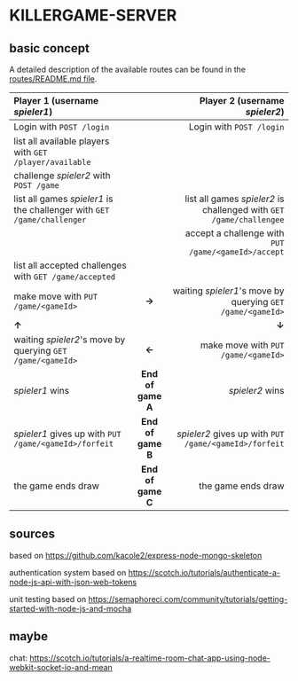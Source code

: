 # KILLERGAME-SERVER

## basic concept

A detailed description of the available routes can be found in the [routes/README.md file](routes/README.md).

| Player 1 (username _spieler1_)                               |   | Player 2 (username _spieler2_)                                               |
| :------------------------------------------------------------|:-:|-----------------------------------------------------------------------------:|
| Login with `POST /login`                                     |   | Login with `POST /login`                                                     |
| list all available players with `GET /player/available`      |   |                                                                              |
| challenge _spieler2_ with `POST /game`                       |   |                                                                              |
| list all games _spieler1_ is the challenger with `GET /game/challenger` | | list all games _spieler2_ is challenged with `GET /game/challengee` |
|                                                              |   | accept a challenge with `PUT /game/<gameId>/accept`                          |
| list all accepted challenges with `GET /game/accepted`       |   |                                                                              |
| make move with `PUT /game/<gameId>`                        | **→** | waiting _spieler1_'s move by querying `GET /game/<gameId>`                 |
| **↑**                                                        |   | **↓**                                                                        |
| waiting _spieler2_'s move by querying `GET /game/<gameId>` | **←** | make move with `PUT /game/<gameId>`                                        |
|  _spieler1_ wins                                      | **End of game A** | _spieler2_ wins                                                     |
| _spieler1_ gives up with `PUT /game/<gameId>/forfeit` | **End of game B** | _spieler2_ gives up with `PUT /game/<gameId>/forfeit`               |
| the game ends draw                                    | **End of game C** | the game ends draw                                                  |

## sources

based on https://github.com/kacole2/express-node-mongo-skeleton

authentication system based on https://scotch.io/tutorials/authenticate-a-node-js-api-with-json-web-tokens

unit testing based on https://semaphoreci.com/community/tutorials/getting-started-with-node-js-and-mocha

## maybe

chat: https://scotch.io/tutorials/a-realtime-room-chat-app-using-node-webkit-socket-io-and-mean